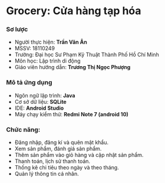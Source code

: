 # Grocery: Cửa hàng tạp hóa
### Sơ lược
  - Người thực hiện: **Trần Văn Ân**
  - MSSV: 18110249
  - Trường: Đại học Sư Phạm Kỹ Thuật Thành Phố Hồ Chí Minh
  - Môn học: Lập trình di động
  - Giáo viên hướng dẫn: **Trương Thị Ngọc Phượng**
 
### Mô tả ứng dụng
  * Ngôn ngữ lập trình: **Java**
  * Cơ sở dữ liệu: **SQLite**
  * IDE: **Android Studio**
  * Máy chạy kiểm thử: **Redmi Note 7 (android 10)**

### Chức năng:
* Đăng nhập, đăng kí và quên mật khẩu.
* Xem sản phẩm, đánh giá sản phẩm.
* Thêm sản phẩm vào giỏ hàng và cập nhật sản phẩm.
* Thanh toán, lịch sử thanh toán.
* Thống kê chi tiêu theo ngày và theo tháng.
* Quản lý thông tin cá nhân.
